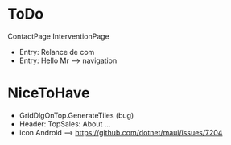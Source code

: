
# ToDo
ContactPage
InterventionPage

  * Entry: Relance de com 
  * Entry: Hello Mr --> navigation

# NiceToHave
  * GridDlgOnTop.GenerateTiles (bug)
  * Header: TopSales: About ...
  * icon Android
  --> https://github.com/dotnet/maui/issues/7204
